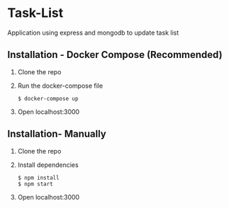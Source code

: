# Task-List

Application using express and mongodb to update task list


## Installation - Docker Compose (Recommended)

1. Clone the repo

2. Run the docker-compose file
    ```
    $ docker-compose up
    ```
3. Open localhost:3000


## Installation- Manually


1. Clone the repo

2. Install dependencies
    ```
    $ npm install
    $ npm start
    ```

3. Open localhost:3000
